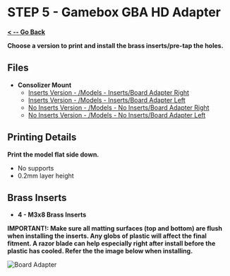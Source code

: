 # STEP 5 - Gamebox GBA HD Adapter

**[< -- Go Back](../README.md)**

**Choose a version to print and install the brass inserts/pre-tap the holes.**

## Files

* **Consolizer Mount**
	* [Inserts Version - /Models - Inserts/Board Adapter Right](../Models%20-%20Inserts/Board%20Adapter%20Right.3mf)
	* [Inserts Version - /Models - Inserts/Board Adapter Left](../Models%20-%20Inserts/Board%20Adapter%20Left.3mf)
	* [No Inserts Version - /Models - No Inserts/Board Adapter Right](../Models%20-%20No%20Inserts/Board%20Adapter%20Right.3mf)
	* [No Inserts Version - /Models - No Inserts/Board Adapter Left](../Models%20-%20No%20Inserts/Board%20Adapter%20Left.3mf)

## Printing Details

**Print the model flat side down.**

* No supports
* 0.2mm layer height

## Brass Inserts

* **4 - M3x8 Brass Inserts**

**IMPORTANT!: Make sure all matting surfaces (top and bottom) are flush when installing the inserts. Any globs of plastic will affect the final fitment. A razor blade can help especially right after install before the plastic has cooled. Refer the the image below when installing.**

![Board Adapter](../Images/Gamebox/Board%20Adapter.png "Board Adapter")